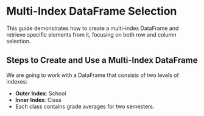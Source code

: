 # Multi-Index DataFrame Selection

This guide demonstrates how to create a multi-index DataFrame and retrieve specific elements from it, focusing on both row and column selection. 

## Steps to Create and Use a Multi-Index DataFrame

We are going to work with a DataFrame that consists of two levels of indexes:
- **Outer Index**: School
- **Inner Index**: Class
- Each class contains grade averages for two semesters.

